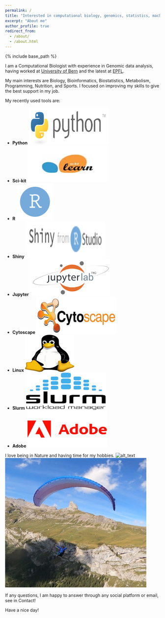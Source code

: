 ```yaml
---
permalink: /
title: "Interested in computational biology, genomics, statistics, machine learning and sports"
excerpt: "About me"
author_profile: true
redirect_from: 
  - /about/
  - /about.html
---
```


{% include base_path %}

I am a Computational Biologist with experience in Genomic data analysis, having worked at [University of Bern](https://www.unibe.ch/index_eng.html) and the latest at [EPFL](https://www.epfl.ch/en/).

My main interests are Biology, Bioinformatics, Biostatistics, Metabolism, Programming, Nutrition, and Sports. I focused on improving my skills to give the best support in my job. <!--- <img alt="alt_text" width="300px" height="300px" src="images/asics.jpeg" /> --->


My recently used tools are:
* **Python** <img alt="alt_text" width="260px" height="120px" src="images/python.png" />
* **Sci-kit** <img alt="alt_text" width="260px" height="120px" src="images/scikit.jpg" />
* **R** <img alt="alt_text" width="120px" height="120px" src="images/clean_logo_rstudio.png" />
* **Shiny** <img alt="alt_text" width="260px" height="120px" src="images/shiny.png" />
* **Jupyter** <img alt="alt_text" width="260px" height="120px" src="images/jupy.png" />
* **Cytoscape** <img alt="alt_text" width="260px" height="120px" src="images/cytoscape-logo.png" />
* **Linux** <img alt="alt_text" width="160px" height="120px" src="images/linux.png" />
* **Slurm** <img alt="alt_text" width="260px" height="120px" src="images/slurm.png" />
* **Adobe** <img alt="alt_text" width="260px" height="120px" src="images/Adobe-Logo.png" />

I love being in Nature and having time for my hobbies. 
<img alt="alt_text" width="460px" height="420px" src="images/paraAmis.jpg" /> <img alt="alt_text" width="460px" height="420px" src="images/lobhornerme.jpeg" />

If any questions, I am happy to answer through any social platform or email, see in Contact!

Have a nice day!

